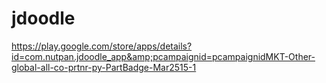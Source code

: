 # jdoodle
https://play.google.com/store/apps/details?id=com.nutpan.jdoodle_app&amp;pcampaignid=pcampaignidMKT-Other-global-all-co-prtnr-py-PartBadge-Mar2515-1
